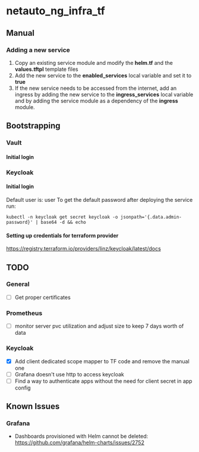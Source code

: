 # netauto_ng_infra_tf

## Manual
### Adding a new service
1. Copy an existing service module and modify the **helm.tf** and the **values.tftpl** template files
2. Add the new service to the **enabled_services** local variable and set it to **true**
3. If the new service needs to be accessed from the internet, add an ingress by adding the new service to the **ingress_services** local variable and by adding the service module as a dependency of the **ingress** module.

## Bootstrapping
### Vault
#### Initial login


### Keycloak
#### Initial login
Default user is: user
To get the default password after deploying the service run:
```
kubectl -n keycloak get secret keycloak -o jsonpath='{.data.admin-password}' | base64 -d && echo
```

#### Setting up credentials for terraform provider
https://registry.terraform.io/providers/linz/keycloak/latest/docs

## TODO
### General
- [ ] Get proper certificates
### Prometheus
- [ ] monitor server pvc utilization and adjust size to keep 7 days worth of data
### Keycloak
- [x] Add client dedicated scope mapper to TF code and remove the manual one
- [ ] Grafana doesn't use http to access keycloak
- [ ] Find a way to authenticate apps without the need for client secret in app config

## Known Issues
### Grafana
- Dashboards provisioned with Helm cannot be deleted: https://github.com/grafana/helm-charts/issues/2752
